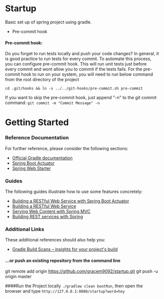 # Startup
Basic set up of spring project using gradle.

* Pre-commit hook


#### Pre-commit hook:

Do you forget to run tests locally and push your code changes? In general, it is good practice to run tests for every commit.
To automate this process, you can configure pre-commit hook. This will run unit tests just before every commit and wont allow you to commit if the tests fails.
For the pre-commit hook to run on your system, you will need to run below command from the root directory of the project

```cd .git/hooks && ln -s ../../git-hooks/pre-commit.sh pre-commit```

If you want to skip the pre-commit hook, just append "-n" to the git commit command:
```git commit -m "Commit Message" -n```


# Getting Started

### Reference Documentation
For further reference, please consider the following sections:

* [Official Gradle documentation](https://docs.gradle.org)
* [Spring Boot Actuator](https://docs.spring.io/spring-boot/docs/{bootVersion}/reference/htmlsingle/#production-ready)
* [Spring Web Starter](https://docs.spring.io/spring-boot/docs/{bootVersion}/reference/htmlsingle/#boot-features-developing-web-applications)

### Guides
The following guides illustrate how to use some features concretely:

* [Building a RESTful Web Service with Spring Boot Actuator](https://spring.io/guides/gs/actuator-service/)
* [Building a RESTful Web Service](https://spring.io/guides/gs/rest-service/)
* [Serving Web Content with Spring MVC](https://spring.io/guides/gs/serving-web-content/)
* [Building REST services with Spring](https://spring.io/guides/tutorials/bookmarks/)

### Additional Links
These additional references should also help you:

* [Gradle Build Scans – insights for your project's build](https://scans.gradle.com#gradle)

#### …or push an existing repository from the command line
git remote add origin https://github.com/gracem9092/startup.git
git push -u origin master

####Run the Project locally
``./gradlew clean bootRun``, then open the browser and type ``http://127.0.0.1:8080/startup?word=hey``

